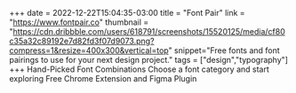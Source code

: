 +++
date = 2022-12-22T15:04:35-03:00
title = "Font Pair"
link = "https://www.fontpair.co"
thumbnail = "https://cdn.dribbble.com/users/618791/screenshots/15520125/media/cf80c35a32c89192e7d82fd3f07d9073.png?compress=1&resize=400x300&vertical=top"
snippet="Free fonts and font pairings to use for your next design project."
tags = ["design","typography"]
+++ 
Hand-Picked Font Combinations
Choose a font category and start exploring
Free Chrome Extension and Figma Plugin

